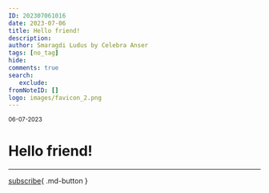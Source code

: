 ```yaml
---
ID: 202307061016
date: 2023-07-06
title: Hello friend!
description:
author: Smaragdi Ludus by Celebra Anser
tags: [no_tag]
hide:
comments: true
search:
   exclude:
fromNoteID: []
logo: images/favicon_2.png
---
```


<small>06-07-2023</small>

# Hello friend!

---

[subscribe](https://forms.gle/81QTtwV9HiRb8o3y6){ .md-button }
